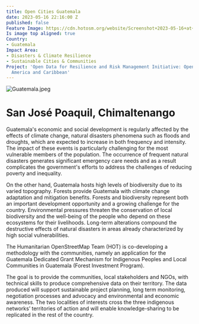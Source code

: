 ```yaml
---
title: Open Cities Guatemala
date: 2023-05-16 22:16:00 Z
published: false
Feature Image: https://cdn.hotosm.org/website/Screenshot+2023-05-16+at+3.11.18+PM.png
Is image top aligned: true
Country:
- Guatemala
Impact Area:
- Disasters & Climate Resilience
- Sustainable Cities & Communities
Project: 'Open Data for Resilience and Risk Management Initiative: Open Cities Latin
  America and Caribbean'
---
```


![Guatemala.jpeg](https://cdn.hotosm.org/website/Guatemala.jpeg)

# San José Poaquil, Chimaltenango

Guatemala's economic and social development is regularly affected by the effects of climate change, natural disasters phenomena such as floods and droughts, which are expected to increase in both frequency and intensity. The impact of these events is particularly challenging for the most vulnerable members of the population. The occurrence of frequent natural disasters generates significant emergency care needs and as a result complicates the government's efforts to address the challenges of reducing poverty and inequality. 

On the other hand, Guatemala hosts high levels of biodiversity due to its varied topography. Forests provide Guatemala with climate change adaptation and mitigation benefits. Forests and biodiversity represent both an important development opportunity and a growing challenge for the country. Environmental pressures threaten the conservation of local biodiversity and the well-being of the people who depend on these ecosystems for their livelihoods. Long-term alterations compound the destructive effects of natural disasters in areas already characterized by high social vulnerabilities. 

The Humanitarian OpenStreetMap Team (HOT) is co-developing a methodology with the communities, namely an application for the Guatemala Dedicated Grant Mechanism for Indigenous Peoples and Local Communities in Guatemala (Forest Investment Program). 

The goal is to provide the communities, local stakeholders and NGOs, with technical skills to produce comprehensive data on their territory. The data produced will support sustainable project planning, long term monitoring, negotiation processes and advocacy and environmental and economic awareness. The two localities of interests cross the three indigenous networks’ territories of action and will enable knowledge-sharing to be replicated in the rest of the country.
